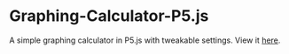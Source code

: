 # Graphing-Calculator-P5.js
A simple graphing calculator in P5.js with tweakable settings.
View it [here](https://raw.githack.com/Vendetta-Does-Stuff/Graphing-Calculator-P5.js/main/index.html).
